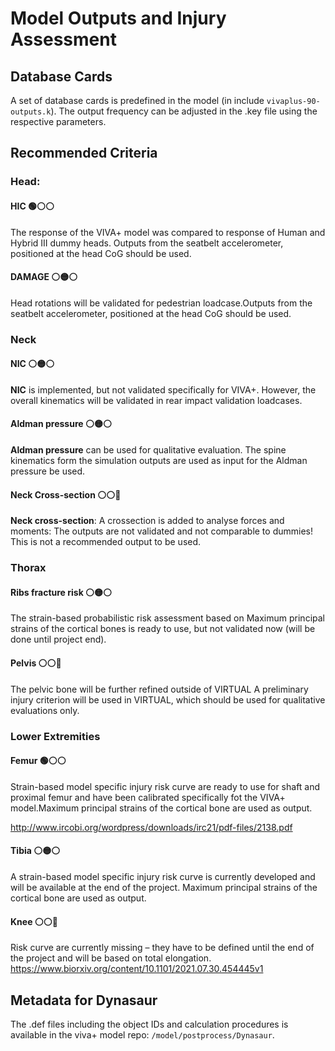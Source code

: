 # Model Outputs and Injury Assessment

## Database Cards

A set of database cards is predefined in the model (in include `vivaplus-90-outputs.k`). The output frequency can be adjusted in the .key file using the respective parameters. 


## Recommended Criteria

### Head:

#### HIC :green_circle::white_circle::white_circle:

The response of the VIVA+ model was compared to response of Human and Hybrid III dummy heads. Outputs from the seatbelt accelerometer, positioned at the head CoG should be used. 

#### DAMAGE :white_circle::yellow_circle::white_circle:

Head rotations will be validated for pedestrian loadcase.Outputs from the seatbelt accelerometer, positioned at the head CoG should be used. 

### Neck 

#### NIC :white_circle::yellow_circle::white_circle:

**NIC** is implemented, but not validated specifically for VIVA+. However, the overall kinematics will be validated in rear impact validation loadcases.

#### Aldman pressure :white_circle::yellow_circle::white_circle:

**Aldman pressure** can be used for qualitative evaluation. The spine kinematics form the simulation outputs are used as input for the Aldman pressure be used. 

#### Neck Cross-section :white_circle::white_circle::red_circle:

**Neck cross-section**: A crossection is added to analyse forces and moments: The outputs are not validated and not comparable to dummies! This is not a recommended output to be used. 

### Thorax 

#### Ribs fracture risk :white_circle::yellow_circle::white_circle:

The strain-based probabilistic risk assessment based on Maximum principal strains of the cortical bones is ready to use, but not validated now (will be done until project end).

#### Pelvis :white_circle::white_circle::red_circle:

The pelvic bone will be further refined outside of VIRTUAL
A preliminary injury criterion will be used in VIRTUAL, which should be used for qualitative evaluations only. 

### Lower Extremities

#### Femur :green_circle::white_circle::white_circle:

Strain-based model specific injury risk curve are ready to use for shaft and proximal femur and have been calibrated specifically fot the VIVA+ model.Maximum principal strains of the cortical bone are used as output. 

http://www.ircobi.org/wordpress/downloads/irc21/pdf-files/2138.pdf

#### Tibia :white_circle::yellow_circle::white_circle:

A strain-based model specific injury risk curve is currently developed and will be available at the end of the project. Maximum principal strains of the cortical bone are used as output. 

#### Knee :white_circle::white_circle::red_circle:

Risk curve are currently missing – they have to be defined until the end of the project and will be based on total elongation. 
https://www.biorxiv.org/content/10.1101/2021.07.30.454445v1 












## Metadata for Dynasaur

The .def files including the object IDs and calculation procedures is available in the viva+ model repo: `/model/postprocess/Dynasaur`.
